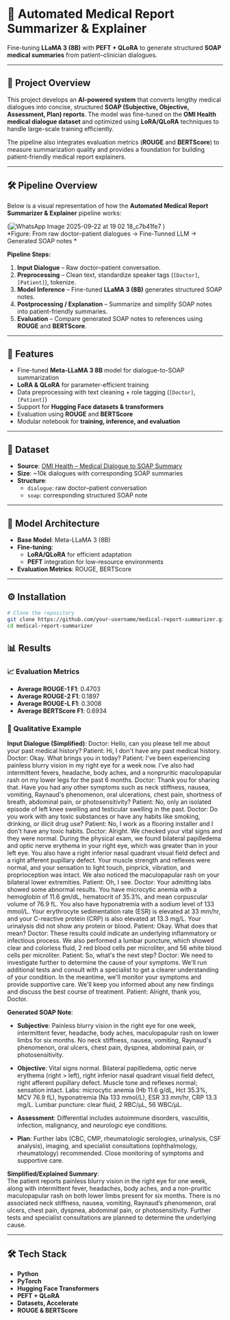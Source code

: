 # 🏥 Automated Medical Report Summarizer & Explainer  
Fine-tuning **LLaMA 3 (8B)** with **PEFT + QLoRA** to generate structured **SOAP medical summaries** from patient–clinician dialogues.  

---

## 📌 Project Overview  
This project develops an **AI-powered system** that converts lengthy medical dialogues into concise, structured **SOAP (Subjective, Objective, Assessment, Plan) reports**. The model was fine-tuned on the **OMI Health medical dialogue dataset** and optimized using **LoRA/QLoRA** techniques to handle large-scale training efficiently.  

The pipeline also integrates evaluation metrics (**ROUGE** and **BERTScore**) to measure summarization quality and provides a foundation for building patient-friendly medical report explainers.  


---

## 🛠️ Pipeline Overview  

Below is a visual representation of how the **Automated Medical Report Summarizer & Explainer** pipeline works:

(![WhatsApp Image 2025-09-22 at 19 02 18_c7b41fe7](https://github.com/user-attachments/assets/68670023-b5f5-42d9-a7b3-c9e15f3baf1a)
)  
*Figure: From raw doctor–patient dialogues → Fine-Tunned LLM → Generated SOAP notes *

**Pipeline Steps:**  
1. **Input Dialogue** – Raw doctor–patient conversation.  
2. **Preprocessing** – Clean text, standardize speaker tags (`[Doctor]`, `[Patient]`), tokenize.  
3. **Model Inference** – Fine-tuned **LLaMA 3 (8B)** generates structured SOAP notes.  
4. **Postprocessing / Explanation** – Summarize and simplify SOAP notes into patient-friendly summaries.  
5. **Evaluation** – Compare generated SOAP notes to references using **ROUGE** and **BERTScore**.  



---

## 🚀 Features  
- Fine-tuned **Meta-LLaMA 3 8B** model for dialogue-to-SOAP summarization  
- **LoRA & QLoRA** for parameter-efficient training  
- Data preprocessing with text cleaning + role tagging (`[Doctor]`, `[Patient]`)  
- Support for **Hugging Face datasets & transformers**  
- Evaluation using **ROUGE** and **BERTScore**  
- Modular notebook for **training, inference, and evaluation**  

---

## 📂 Dataset  
- **Source**: [OMI Health – Medical Dialogue to SOAP Summary](https://huggingface.co/datasets/omi-health/medical-dialogue-to-soap-summary)  
- **Size**: ~10k dialogues with corresponding SOAP summaries  
- **Structure**:  
  - `dialogue`: raw doctor–patient conversation  
  - `soap`: corresponding structured SOAP note  

---

## 🧠 Model Architecture  
- **Base Model**: Meta-LLaMA 3 (8B)  
- **Fine-tuning**:  
  - **LoRA/QLoRA** for efficient adaptation  
  - **PEFT** integration for low-resource environments  
- **Evaluation Metrics**: ROUGE, BERTScore  

---

## ⚙️ Installation  

```bash
# Clone the repository
git clone https://github.com/your-username/medical-report-summarizer.git
cd medical-report-summarizer
```

## 📊 Results  

### 📈 Evaluation Metrics  
- **Average ROUGE-1 F1**: 0.4703  
- **Average ROUGE-2 F1**: 0.1897  
- **Average ROUGE-L F1**: 0.3008  
- **Average BERTScore F1**: 0.6934  

### 📝 Qualitative Example  
**Input Dialogue (Simplified)**:
Doctor: Hello, can you please tell me about your past medical history?
Patient: Hi, I don't have any past medical history.
Doctor: Okay. What brings you in today?
Patient: I've been experiencing painless blurry vision in my right eye for a week now. I've also had intermittent fevers, headache, body aches, and a nonpruritic maculopapular rash on my lower legs for the past 6 months.
Doctor: Thank you for sharing that. Have you had any other symptoms such as neck stiffness, nausea, vomiting, Raynaud's phenomenon, oral ulcerations, chest pain, shortness of breath, abdominal pain, or photosensitivity?
Patient: No, only an isolated episode of left knee swelling and testicular swelling in the past.
Doctor: Do you work with any toxic substances or have any habits like smoking, drinking, or illicit drug use?
Patient: No, I work as a flooring installer and I don't have any toxic habits.
Doctor: Alright. We checked your vital signs and they were normal. During the physical exam, we found bilateral papilledema and optic nerve erythema in your right eye, which was greater than in your left eye. You also have a right inferior nasal quadrant visual field defect and a right afferent pupillary defect. Your muscle strength and reflexes were normal, and your sensation to light touch, pinprick, vibration, and proprioception was intact. We also noticed the maculopapular rash on your bilateral lower extremities.
Patient: Oh, I see.
Doctor: Your admitting labs showed some abnormal results. You have microcytic anemia with a hemoglobin of 11.6 gm/dL, hematocrit of 35.3%, and mean corpuscular volume of 76.9 fL. You also have hyponatremia with a sodium level of 133 mmol/L. Your erythrocyte sedimentation rate (ESR) is elevated at 33 mm/hr, and your C-reactive protein (CRP) is also elevated at 13.3 mg/L. Your urinalysis did not show any protein or blood.
Patient: Okay. What does that mean?
Doctor: These results could indicate an underlying inflammatory or infectious process. We also performed a lumbar puncture, which showed clear and colorless fluid, 2 red blood cells per microliter, and 56 white blood cells per microliter.
Patient: So, what's the next step?
Doctor: We need to investigate further to determine the cause of your symptoms. We'll run additional tests and consult with a specialist to get a clearer understanding of your condition. In the meantime, we'll monitor your symptoms and provide supportive care. We'll keep you informed about any new findings and discuss the best course of treatment.
Patient: Alright, thank you, Doctor.

**Generated SOAP Note**:  

- **Subjective**: Painless blurry vision in the right eye for one week, intermittent fever, headache, body aches, maculopapular rash on lower limbs for six months. No neck stiffness, nausea, vomiting, Raynaud's phenomenon, oral ulcers, chest pain, dyspnea, abdominal pain, or photosensitivity.  

- **Objective**: Vital signs normal. Bilateral papilledema, optic nerve erythema (right > left), right inferior nasal quadrant visual field defect, right afferent pupillary defect. Muscle tone and reflexes normal; sensation intact. Labs: microcytic anemia (Hb 11.6 g/dL, Hct 35.3%, MCV 76.9 fL), hyponatremia (Na 133 mmol/L), ESR 33 mm/hr, CRP 13.3 mg/L. Lumbar puncture: clear fluid, 2 RBC/μL, 56 WBC/μL.  

- **Assessment**: Differential includes autoimmune disorders, vasculitis, infection, malignancy, and neurologic eye conditions.  

- **Plan**: Further labs (CBC, CMP, rheumatologic serologies, urinalysis, CSF analysis), imaging, and specialist consultations (ophthalmology, rheumatology) recommended. Close monitoring of symptoms and supportive care.  

**Simplified/Explained Summary**:  
The patient reports painless blurry vision in the right eye for one week, along with intermittent fever, headaches, body aches, and a non-pruritic maculopapular rash on both lower limbs present for six months. There is no associated neck stiffness, nausea, vomiting, Raynaud’s phenomenon, oral ulcers, chest pain, dyspnea, abdominal pain, or photosensitivity. Further tests and specialist consultations are planned to determine the underlying cause.


---

## 🛠️ Tech Stack  
- **Python**  
- **PyTorch**  
- **Hugging Face Transformers**  
- **PEFT + QLoRA**  
- **Datasets, Accelerate**  
- **ROUGE & BERTScore**  
